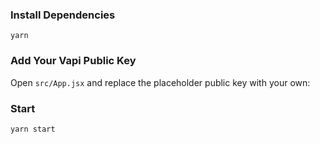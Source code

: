 ### Install Dependencies

`yarn`

### Add Your Vapi Public Key

Open `src/App.jsx` and replace the placeholder public key with your own:

### Start

`yarn start`